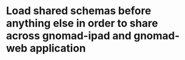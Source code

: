 # Load shared schemas before anything else in order to share across gnomad-ipad and gnomad-web application
